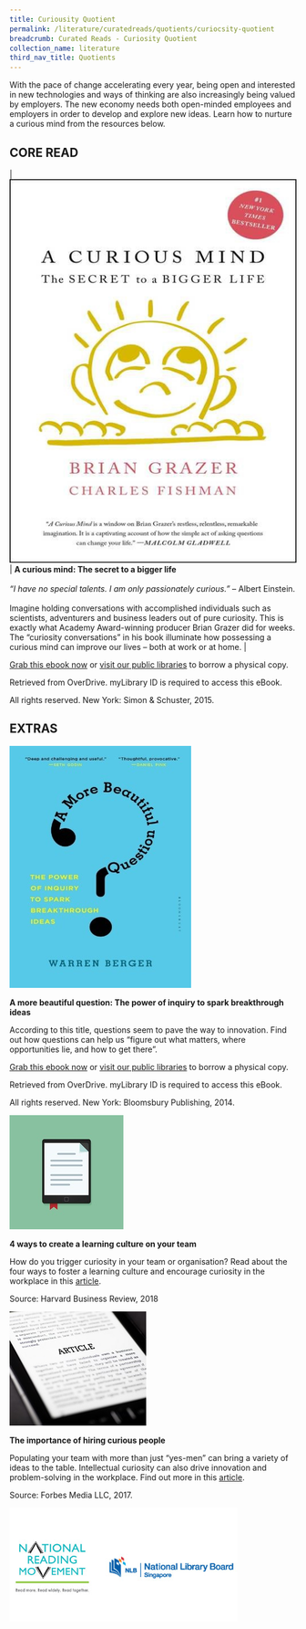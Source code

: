 ```yaml
---
title: Curiousity Quotient
permalink: /literature/curatedreads/quotients/curiocsity-quotient
breadcrumb: Curated Reads - Curiosity Quotient
collection_name: literature
third_nav_title: Quotients
---
```


With the pace of change accelerating every year, being open and interested in new technologies and ways of thinking are also increasingly being valued by employers. The new economy needs both open-minded employees and employers in order to develop and explore new ideas. Learn how to nurture a curious mind from the resources below.

## **CORE READ**

| ![A curious mind image](/images/literature/curatedreads/quotients/A-curious-mind-The-secret-to-a-bigger-life.jpg) | **A curious mind: The secret to a bigger life** <br><br> _“I have no special talents. I am only passionately curious.”_ – Albert Einstein. <br><br> Imagine holding conversations with accomplished individuals such as scientists, adventurers and business leaders out of pure curiosity. This is exactly what Academy Award-winning producer Brian Grazer did for weeks. The “curiosity conversations” in his book illuminate how possessing a curious mind can improve our lives – both at work or at home. |

[Grab this ebook now](https://nlb.overdrive.com/media/2137312) or [visit our public libraries](http://eservice.nlb.gov.sg/item_holding.aspx?bid=201327954) to borrow a physical copy.

Retrieved from OverDrive. myLibrary ID is required to access this eBook.

All rights reserved. New York: Simon & Schuster, 2015.

## **EXTRAS**

![A more beautiful question image](/images/literature/curatedreads/quotients/A-more-beautiful-question-The-power-of-inquiry-to-spark-breakthrough-ideas.jpg)

**A more beautiful question: The power of inquiry to spark breakthrough ideas**

According to this title, questions seem to pave the way to innovation. Find out how questions can help us “figure out what matters, where opportunities lie, and how to get there”.

[Grab this ebook now](https://nlb.overdrive.com/media/1556131) or [visit our public libraries](http://eservice.nlb.gov.sg/item_holding.aspx?bid=200191571) to borrow a physical copy.

Retrieved from OverDrive. myLibrary ID is required to access this eBook.

All rights reserved. New York: Bloomsbury Publishing, 2014.

![Article image](/images/literature/curatedreads/quotients/Article-2.jpg)

**4 ways to create a learning culture on your team**

How do you trigger curiosity in your team or organisation? Read about the four ways to foster a learning culture and encourage curiosity in the workplace in this [article](https://hbr.org/2018/07/4-ways-to-create-a-learning-culture-on-your-team).

Source: Harvard Business Review, 2018

![Article image](/images/literature/curatedreads/quotients/Article-3.jpg)

**The importance of hiring curious people**

Populating your team with more than just “yes-men” can bring a variety of ideas to the table. Intellectual curiosity can also drive innovation and problem-solving in the workplace. Find out more in this [article](https://www.forbes.com/sites/forbestechcouncil/2017/10/19/the-importance-of-hiring-curious-people/#5c9d95e032c7).

Source: Forbes Media LLC, 2017.

![Logos image](/images/literature/curatedreads/logos-updated.jpeg)